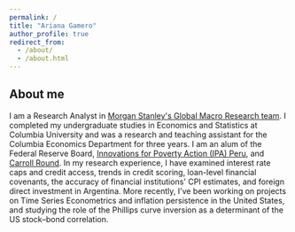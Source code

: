 ```yaml
---
permalink: /
title: "Ariana Gamero"
author_profile: true
redirect_from: 
  - /about/
  - /about.html
---
```


## About me
I am a Research Analyst in [Morgan Stanley's Global Macro Research team](https://www.morganstanley.com/what-we-do/research). I completed my undergraduate studies in Economics and Statistics at Columbia University and was a research and teaching assistant for the Columbia Economics Department for three years. I am an alum of the Federal Reserve Board, [Innovations for Poverty Action (IPA) Peru](https://poverty-action.org/study/impact-text-based-campaign-intimate-partner-violence-during-covid-19-peru), and [Carroll Round](https://sfs.georgetown.edu/carroll-round/conference/). In my research experience, I have examined interest rate caps and credit access, trends in credit scoring, loan-level financial covenants, the accuracy of financial institutions' CPI estimates, and foreign direct investment in Argentina. More recently, I’ve been working on projects on Time Series Econometrics and inflation persistence in the United States, and studying the role of the Phillips curve inversion as a determinant of the US stock–bond correlation.
